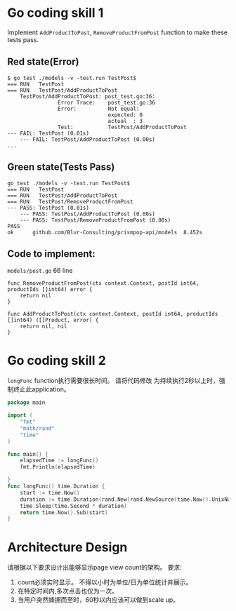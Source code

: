 # Go coding skill 1


Implement `AddProductToPost`, `RemoveProductFromPost` function to make these tests pass.

## Red state(Error)
```
$ go test ./models -v -test.run TestPost$
=== RUN   TestPost
=== RUN   TestPost/AddProductToPost
    TestPost/AddProductToPost: post_test.go:36:
                Error Trace:    post_test.go:36
                Error:          Not equal:
                                expected: 0
                                actual  : 3
                Test:           TestPost/AddProductToPost
--- FAIL: TestPost (0.01s)
    --- FAIL: TestPost/AddProductToPost (0.00s)
...
```

## Green state(Tests Pass)
```
go test ./models -v -test.run TestPost$
=== RUN   TestPost
=== RUN   TestPost/AddProductToPost
=== RUN   TestPost/RemoveProductFromPost
--- PASS: TestPost (0.01s)
    --- PASS: TestPost/AddProductToPost (0.00s)
    --- PASS: TestPost/RemoveProductFromPost (0.00s)
PASS
ok      github.com/Blur-Consulting/prismpop-api/models  8.452s
```

## Code to implement:
`models/post.go` 66 line
```golang
func RemoveProductFromPost(ctx context.Context, postId int64, productIds []int64) error {
	return nil
}

func AddProductToPost(ctx context.Context, postId int64, productIds []int64) ([]Product, error) {
	return nil, nil
}
```


# Go coding skill 2

`longFunc` function执行需要很长时间。
请将代码修改 为持续执行2秒以上时，强制终止此application。


```go
package main

import (
	"fmt"
	"math/rand"
	"time"
)

func main() {
	elapsedTime := longFunc()
	fmt.Println(elapsedTime)

}
func longFunc() time.Duration {
	start := time.Now()
	duration := time.Duration(rand.New(rand.NewSource(time.Now().UnixNano())).Intn(5))
	time.Sleep(time.Second * duration)
	return time.Now().Sub(start)
}
```

# Architecture Design

请根据以下要求设计出能够显示page view count的架构。
要求:
1. count必须实时显示。 不得以小时为单位/日为单位统计并展示。
2. 在特定时间内,多次点击也仅为一次。
3. 当用户突然蜂拥而至时，60秒以内应该可以做到scale up。


